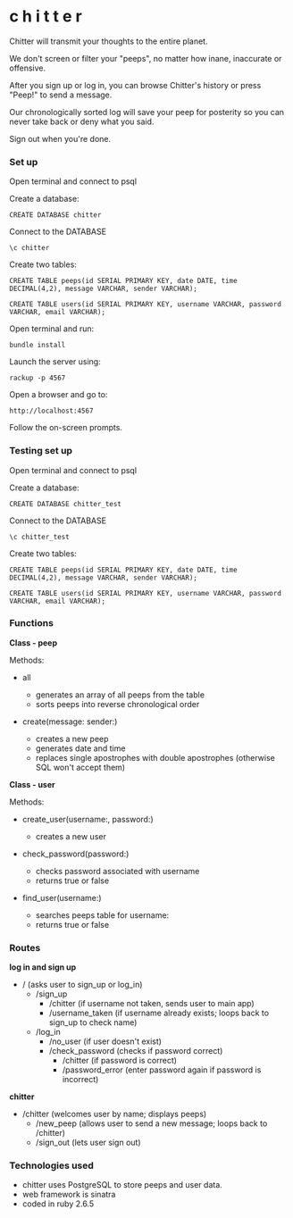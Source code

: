 c h i t t e r
=================

Chitter will transmit your thoughts to the entire planet.

We don't screen or filter your "peeps", no matter how inane, inaccurate or offensive.

After you sign up or log in, you can browse Chitter's history or press "Peep!" to send a message.

Our chronologically sorted log will save your peep for posterity so you can never take back or deny what you said.

Sign out when you're done.

<h3>Set up</h3>

Open terminal and connect to psql

Create a database:

```
CREATE DATABASE chitter

```

Connect to the DATABASE

```
\c chitter
```

Create two tables:

```
CREATE TABLE peeps(id SERIAL PRIMARY KEY, date DATE, time DECIMAL(4,2), message VARCHAR, sender VARCHAR);

CREATE TABLE users(id SERIAL PRIMARY KEY, username VARCHAR, password VARCHAR, email VARCHAR);

```

Open terminal and run:

```
bundle install
```

Launch the server using:

```
rackup -p 4567

```

Open a browser and go to:

```
http://localhost:4567

```

Follow the on-screen prompts.


<h3> Testing set up </h3>

Open terminal and connect to psql

Create a database:

```
CREATE DATABASE chitter_test

```

Connect to the DATABASE

```
\c chitter_test
```

Create two tables:

```
CREATE TABLE peeps(id SERIAL PRIMARY KEY, date DATE, time DECIMAL(4,2), message VARCHAR, sender VARCHAR);

CREATE TABLE users(id SERIAL PRIMARY KEY, username VARCHAR, password VARCHAR, email VARCHAR);

```

<h3>Functions</h3>

**Class - peep**

Methods:

- all
   - generates an array of all peeps from the table
   - sorts peeps into reverse chronological order


- create(message: sender:)
  - creates a new peep
  - generates date and time
  - replaces single apostrophes with double apostrophes (otherwise SQL won't accept them)

**Class - user**

Methods:

- create_user(username:, password:)
  - creates a new user


- check_password(password:)
  - checks password associated with username
  - returns true or false


- find_user(username:)
  - searches peeps table for username:
  - returns true or false

<h3>Routes</h3>

**log in and sign up**

- / (asks user to sign_up or log_in)
  - /sign_up  
    - /chitter (if username not taken, sends user to main app)
    - /username_taken (if username already exists; loops back to sign_up to check name)
  - /log_in
    - /no_user (if user doesn't exist)
    - /check_password (checks if password correct)
      - /chitter (if password is correct)
      - /password_error (enter password again if password is incorrect)

**chitter**
  - /chitter (welcomes user by name; displays peeps)
    - /new_peep (allows user to send a new message; loops back to /chitter)
    - /sign_out (lets user sign out)

<h3>Technologies used</h3>

 - chitter uses PostgreSQL to store peeps and user data.
 - web framework is sinatra
 - coded in ruby 2.6.5
